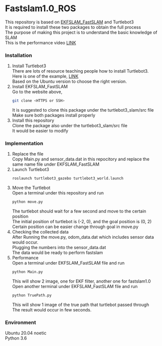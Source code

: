 # Fastslam1.0_ROS
This repository is based on [EKFSLAM_FastSLAM](https://github.com/ogzkhrmn/EKFSLAM_FastSLAM) and Turtlebot3  
It is required to install these two packages to obtain the full process  
The purpose of making this project is to understand the basic knowledge of SLAM  
This is the performance video [LINK](https://youtu.be/m9bYkNUJaH8)
### Installation
1. Install Turtlebot3  
   There are lots of resource teaching people how to install Turtlebot3.    
   Here is one of the example, [LINK](https://automaticaddison.com/how-to-launch-the-turtlebot3-simulation-with-ros/)  
   Based on the Ubuntu version to choose the right version.
2. Install EKFSLAM_FastSLAM  
   Go to the website above,   
   ```bash
   git clone <HTTPS or SSH>
   ```
   It is suggested to clone this package under the turtlebot3_slam/src file  
   Make sure both packages install properly  
3. Install this repository  
   Clone the package also under the turtlebot3_slam/src file  
   It would be easier to modify  
### Implementation
1. Replace the file  
   Copy Main.py and sensor_data.dat in this repocitory and replace the same name file under EKFSLAM_FastSLAM  
2. Launch Turtlebot3  
   ```bash
   roslaunch turtlebot3_gazebo turtlebot3_world.launch
   ```
3. Move the Turtlebot  
   Open a terminal under this repository and run  
   ```bash 
   python move.py
   ```
   The turtlebot should wait for a few second and move to the certain position  
   The initial position of turtlebot is (-2, 0), and the goal position is (0, 2)  
   Certain position can be easier change through goal in move.py  
4. Checking the collected data  
   After Running the move.py, odom_data.dat which includes sensor data would occur.   
   Plugging the numbers into the sensor_data.dat   
   The data would be ready to perform fastslam   
5. Performance  
   Open a terminal under EKFSLAM_FastSLAM file and run  
   ```bash
   python Main.py
   ```
   This will show 2 image, one for EKF filter, another one for fastslam1.0  
   Open another terminal under EKFSLAM_FastSLAM file and run  
   ```bash
   python TruePath.py
   ```  
   This will show 1 image of the true path that turtlebot passed through  
   The result would occur in few seconds.  
### Environment  
   Ubuntu 20.04 noetic  
   Python 3.6
   
